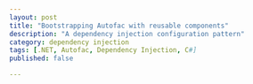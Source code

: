 ```yaml
---
layout: post
title: "Bootstrapping Autofac with reusable components"
description: "A dependency injection configuration pattern"
category: dependency injection
tags: [.NET, Autofac, Dependency Injection, C#]
published: false

---
```

